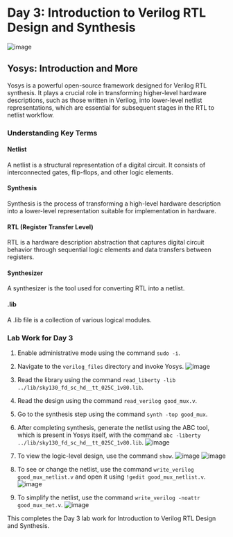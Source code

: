 # Day 3: Introduction to Verilog RTL Design and Synthesis
![image](https://github.com/aaronghosh/pes_asic_class/assets/124378527/aa501517-ca8c-43e6-bbb6-ca5adcd907f1)


## Yosys: Introduction and More

Yosys is a powerful open-source framework designed for Verilog RTL synthesis. It plays a crucial role in transforming higher-level hardware descriptions, such as those written in Verilog, into lower-level netlist representations, which are essential for subsequent stages in the RTL to netlist workflow.

### Understanding Key Terms

#### Netlist
A netlist is a structural representation of a digital circuit. It consists of interconnected gates, flip-flops, and other logic elements.

#### Synthesis
Synthesis is the process of transforming a high-level hardware description into a lower-level representation suitable for implementation in hardware.

#### RTL (Register Transfer Level)
RTL is a hardware description abstraction that captures digital circuit behavior through sequential logic elements and data transfers between registers.

#### Synthesizer
A synthesizer is the tool used for converting RTL into a netlist.

#### .lib
A .lib file is a collection of various logical modules.

### Lab Work for Day 3

1. Enable administrative mode using the command `sudo -i`.
2. Navigate to the `verilog_files` directory and invoke Yosys.
![image](https://github.com/aaronghosh/pes_asic_class/assets/124378527/d14f4c93-c748-46ab-ab18-6493285fa6c9)

3. Read the library using the command `read_liberty -lib ../lib/sky130_fd_sc_hd__tt_025C_1v80.lib`.

4. Read the design using the command `read_verilog good_mux.v`.

5. Go to the synthesis step using the command `synth -top good_mux`.

6. After completing synthesis, generate the netlist using the ABC tool, which is present in Yosys itself, with the command `abc -liberty ../lib/sky130_fd_sc_hd__tt_025C_1v80.lib`.
![image](https://github.com/aaronghosh/pes_asic_class/assets/124378527/b50f4ce5-e599-40bf-9afc-f488adacf430)

7. To view the logic-level design, use the command `show`.
![image](https://github.com/aaronghosh/pes_asic_class/assets/124378527/2054f5a7-3639-44e5-8734-eabf5d20b5ff)
![image](https://github.com/aaronghosh/pes_asic_class/assets/124378527/63b4c984-f7f6-4285-b2b6-8591b64d391f)


8. To see or change the netlist, use the command `write_verilog good_mux_netlist.v` and open it using `!gedit good_mux_netlist.v`.
![image](https://github.com/aaronghosh/pes_asic_class/assets/124378527/ab6071bb-6c16-4873-850e-b14b93f9245d)

9. To simplify the netlist, use the command `write_verilog -noattr good_mux_net.v`.
![image](https://github.com/aaronghosh/pes_asic_class/assets/124378527/aae661b4-ef49-4f5c-96a3-50b014fe592b)

This completes the Day 3 lab work for Introduction to Verilog RTL Design and Synthesis.
